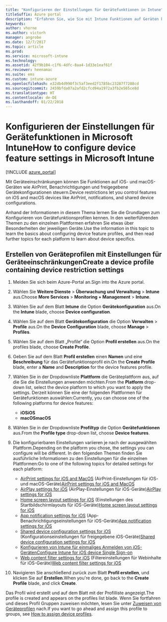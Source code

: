 ```yaml
---
title: "Konfigurieren der Einstellungen für Gerätefunktionen in Intune"
titleSuffix: Azure portal
description: "Erfahren Sie, wie Sie mit Intune Funktionen auf Geräten konfigurieren, die Sie verwalten.\""
keywords: 
author: vhorne
ms.author: victorh
manager: angrobe
ms.date: 12/7/2017
ms.topic: article
ms.prod: 
ms.service: microsoft-intune
ms.technology: 
ms.assetid: 42f9b104-c1f6-4dfc-8aa4-1d33e1eaf61f
ms.reviewer: heenamac
ms.suite: ems
ms.custom: intune-azure
ms.openlocfilehash: e32db4d990f3c5af3eed2f1785bc23287f7288cd
ms.sourcegitcommit: 2459bfda07a2afd2cfcd94a1972a3fb2e565ce8d
ms.translationtype: HT
ms.contentlocale: de-DE
ms.lasthandoff: 01/22/2018
---
```

# <a name="how-to-configure-device-feature-settings-in-microsoft-intune"></a><span data-ttu-id="26851-103">Konfigurieren der Einstellungen für Gerätefunktionen in Microsoft Intune</span><span class="sxs-lookup"><span data-stu-id="26851-103">How to configure device feature settings in Microsoft Intune</span></span>

[!INCLUDE [azure_portal](./includes/azure_portal.md)]

<span data-ttu-id="26851-104">Mit Geräteeinschränkungen können Sie Funktionen auf iOS- und macOS-Geräten wie AirPrint, Benachrichtigungen und freigegebene Gerätekonfigurationen steuern.</span><span class="sxs-lookup"><span data-stu-id="26851-104">Device restrictions let you control features on iOS and macOS devices like AirPrint, notifications, and shared device configurations.</span></span>

<span data-ttu-id="26851-105">Anhand der Informationen in diesem Thema lernen Sie die Grundlagen zum Konfigurieren von Gerätefunktionsprofilen kennen. In den weiterführenden Themen zu den einzelnen Plattformen erfahren Sie etwas über Besonderheiten der jeweiligen Geräte.</span><span class="sxs-lookup"><span data-stu-id="26851-105">Use the information in this topic to learn the basics about configuring device feature profiles, and then read further topics for each platform to learn about device specifics.</span></span>

## <a name="create-a-device-profile-containing-device-restriction-settings"></a><span data-ttu-id="26851-106">Erstellen von Geräteprofilen mit Einstellungen für Geräteeinschränkungen</span><span class="sxs-lookup"><span data-stu-id="26851-106">Create a device profile containing device restriction settings</span></span>

1. <span data-ttu-id="26851-107">Melden Sie sich beim Azure-Portal an.</span><span class="sxs-lookup"><span data-stu-id="26851-107">Sign into the Azure portal.</span></span>
2. <span data-ttu-id="26851-108">Wählen Sie **Weitere Dienste** > **Überwachung und Verwaltung** > **Intune** aus.</span><span class="sxs-lookup"><span data-stu-id="26851-108">Choose **More Services** > **Monitoring + Management** > **Intune**.</span></span>
3. <span data-ttu-id="26851-109">Wählen Sie auf dem Blatt **Intune** die Option **Gerätekonfiguration** aus.</span><span class="sxs-lookup"><span data-stu-id="26851-109">On the **Intune** blade, choose **Device configuration**.</span></span>
2. <span data-ttu-id="26851-110">Wählen Sie auf dem Blatt **Gerätekonfiguration** die Option **Verwalten** > **Profile** aus.</span><span class="sxs-lookup"><span data-stu-id="26851-110">On the **Device Configuration** blade, choose **Manage** > **Profiles**.</span></span>
3. <span data-ttu-id="26851-111">Wählen Sie auf dem Blatt „Profile“ die Option **Profil erstellen** aus.</span><span class="sxs-lookup"><span data-stu-id="26851-111">On the profiles blade, choose **Create Profile**.</span></span>
4. <span data-ttu-id="26851-112">Geben Sie auf dem Blatt **Profil erstellen** einen **Namen** und eine **Beschreibung** für das Gerätefunktionsprofil ein.</span><span class="sxs-lookup"><span data-stu-id="26851-112">On the **Create Profile** blade, enter a **Name** and **Description** for the device features profile.</span></span>
5. <span data-ttu-id="26851-113">Wählen Sie in der Dropdownliste **Plattform** die Geräteplattform aus, auf die Sie die Einstellungen anwenden möchten.</span><span class="sxs-lookup"><span data-stu-id="26851-113">From the **Platform** drop-down list, select the device platform to which you want to apply the settings.</span></span> <span data-ttu-id="26851-114">Derzeit können Sie eine der folgenden Plattformen für Gerätefunktionen auswählen:</span><span class="sxs-lookup"><span data-stu-id="26851-114">Currently, you can choose one of the following platforms for device features:</span></span>
    - <span data-ttu-id="26851-115">**iOS**</span><span class="sxs-lookup"><span data-stu-id="26851-115">**iOS**</span></span>
    - <span data-ttu-id="26851-116">**macOS**</span><span class="sxs-lookup"><span data-stu-id="26851-116">**macOS**</span></span>
6. <span data-ttu-id="26851-117">Wählen Sie in der Dropdownliste **Profiltyp** die Option **Gerätefunktionen** aus.</span><span class="sxs-lookup"><span data-stu-id="26851-117">From the **Profile type** drop-down list, choose **Device features**.</span></span> 
7. <span data-ttu-id="26851-118">Die konfigurierbaren Einstellungen variieren je nach der ausgewählten Plattform.</span><span class="sxs-lookup"><span data-stu-id="26851-118">Depending on the platform you chose, the settings you can configure will be different.</span></span> <span data-ttu-id="26851-119">In den folgenden Themen finden Sie ausführliche Informationen zu den Einstellungen für die einzelnen Plattformen:</span><span class="sxs-lookup"><span data-stu-id="26851-119">Go to one of the following topics for detailed settings for each platform:</span></span>
    - <span data-ttu-id="26851-120">[AirPrint settings for iOS and MacOS](air-print-settings-ios-macos.md) (AirPrint-Einstellungen für iOS- und macOS-Geräte)</span><span class="sxs-lookup"><span data-stu-id="26851-120">[AirPrint settings for iOS and MacOS](air-print-settings-ios-macos.md)</span></span>
    - <span data-ttu-id="26851-121">[AirPlay settings for iOS](airplay-settings-ios.md) (AirPlay-Einstellungen für iOS-Geräte)</span><span class="sxs-lookup"><span data-stu-id="26851-121">[AirPlay settings for iOS](airplay-settings-ios.md)</span></span>
    - <span data-ttu-id="26851-122">[Home screen layout settings for iOS](home-screen-settings-ios.md) (Einstellungen des Startbildschirmlayouts für iOS-Geräte)</span><span class="sxs-lookup"><span data-stu-id="26851-122">[Home screen layout settings for iOS](home-screen-settings-ios.md)</span></span>
    - <span data-ttu-id="26851-123">[App notification settings for iOS](app-notification-settings-ios.md) (App-Benachrichtigungseinstellungen für iOS-Geräte)</span><span class="sxs-lookup"><span data-stu-id="26851-123">[App notification settings for iOS](app-notification-settings-ios.md)</span></span>
    - <span data-ttu-id="26851-124">[Shared device configuration settings for iOS](shared-device-settings-ios.md) (Konfigurationseinstellungen für freigegebene iOS-Geräte)</span><span class="sxs-lookup"><span data-stu-id="26851-124">[Shared device configuration settings for iOS](shared-device-settings-ios.md)</span></span>
    - [<span data-ttu-id="26851-125">Konfigurieren von Intune für einmaliges Anmelden von iOS-Geräten</span><span class="sxs-lookup"><span data-stu-id="26851-125">Configure Intune for iOS device Single Sign-on</span></span>](sso-ios.md)
    - <span data-ttu-id="26851-126">[Web content filter settings for iOS](web-content-filter-settings-ios.md) (Filtereinstellungen für Webinhalte für iOS-Geräte)</span><span class="sxs-lookup"><span data-stu-id="26851-126">[Web content filter settings for iOS](web-content-filter-settings-ios.md)</span></span>

8. <span data-ttu-id="26851-127">Navigieren Sie anschließend zurück zum Blatt **Profil erstellen**, und klicken Sie auf **Erstellen**.</span><span class="sxs-lookup"><span data-stu-id="26851-127">When you're done, go back to the **Create Profile** blade, and click **Create**.</span></span>

<span data-ttu-id="26851-128">Das Profil wird erstellt und auf dem Blatt mit der Profilliste angezeigt.</span><span class="sxs-lookup"><span data-stu-id="26851-128">The profile is created and appears on the profiles list blade.</span></span>
<span data-ttu-id="26851-129">Wenn Sie fortfahren und dieses Profil Gruppen zuweisen möchten, lesen Sie unter [Zuweisen von Geräteprofilen](device-profile-assign.md) nach.</span><span class="sxs-lookup"><span data-stu-id="26851-129">If you want to go ahead and assign this profile to groups, see [How to assign device profiles](device-profile-assign.md).</span></span>



